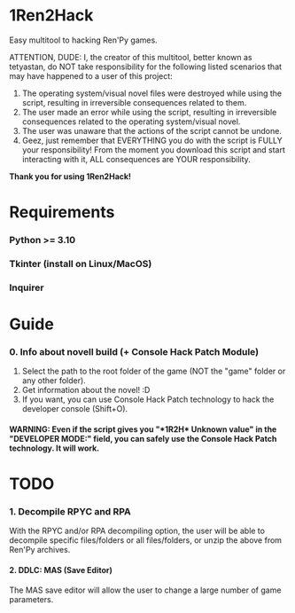 # 1Ren2Hack
 Easy multitool to hacking Ren'Py games.

ATTENTION, DUDE: I, the creator of this multitool, better known as tetyastan, do NOT take responsibility for the following listed scenarios that may have happened to a user of this project:

1. The operating system/visual novel files were destroyed while using the script, resulting in irreversible consequences related to them.
2. The user made an error while using the script, resulting in irreversible consequences related to the operating system/visual novel.
3. The user was unaware that the actions of the script cannot be undone.
4. Geez, just remember that EVERYTHING you do with the script is FULLY your responsibility! From the moment you download this script and start interacting with it, ALL consequences are YOUR responsibility.

**Thank you for using 1Ren2Hack!**

# Requirements

   ### Python >= 3.10
   ### Tkinter (install on Linux/MacOS)
   ### Inquirer

# Guide

### 0. Info about novell build (+ Console Hack Patch Module)

   1. Select the path to the root folder of the game (NOT the "game" folder or any other folder).
   2. Get information about the novel! :D
   3. If you want, you can use Console Hack Patch technology to hack the developer console (Shift+O).

   #### WARNING: Even if the script gives you "\*1R2H\* Unknown value" in the "DEVELOPER MODE:" field, you can safely use the Console Hack Patch technology. It will work.


# TODO

### 1. Decompile RPYC and RPA
   With the RPYC and/or RPA decompiling option, the user will be able to decompile specific files/folders or all files/folders, or unzip the above from Ren'Py archives. 

#### 2. DDLC: MAS (Save Editor)
   The MAS save editor will allow the user to change a large number of game parameters.
